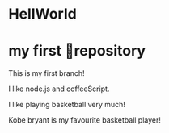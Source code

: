# HellWorld
my first repository
==========================
This is my first branch!

I like node.js and coffeeScript.

I like playing basketball very much!

Kobe bryant is my favourite basketball player!
